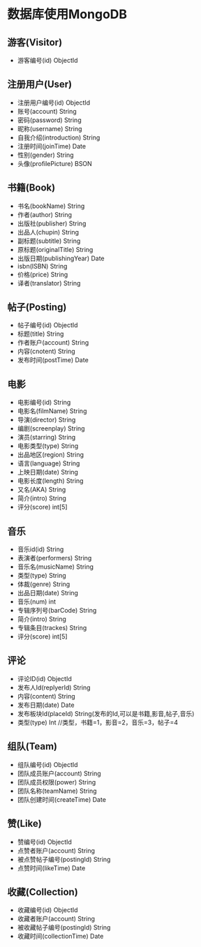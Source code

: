 # 数据库使用MongoDB

## 游客(Visitor)

* 游客编号(id)               ObjectId


## 注册用户(User)

* 注册用户编号(id)           ObjectId
* 账号(account)              String
* 密码(password)             String
* 昵称(username)             String
* 自我介绍(introduction)     String
* 注册时间(joinTime)         Date
* 性别(gender) 				 String
* 头像(profilePicture)       BSON


##   书籍(Book)

* 书名(bookName)             String
* 作者(author)               String
* 出版社(publisher)          String
* 出品人(chupin)             String
* 副标题(subtitle)           String
* 原标题(originalTitle)      String
* 出版日期(publishingYear)   Date
* isbn(ISBN)                 String
* 价格(price)                String
* 译者(translator)           String


## 帖子(Posting)

* 帖子编号(id)               ObjectId
* 标题(title)                String
* 作者账户(account)          String
* 内容(cnotent)              String
* 发布时间(postTime)         Date


## 电影

* 电影编号(id)               String    
* 电影名(filmName)           String    
* 导演(director)             String  
* 编剧(screenplay)           String
* 演员(starring)             String
* 电影类型(type)             String
* 出品地区(region)           String
* 语言(language)             String
* 上映日期(date)             String
* 电影长度(length)           String
* 又名(AKA)                  String
* 简介(intro)                String
* 评分(score)                int[5]


## 音乐

* 音乐id(id)                 String
* 表演者(performers)         String
* 音乐名(musicName)          String
* 类型(type)                 String
* 体裁(genre)                String
* 出品日期(date)             String
* 音乐(num)                  int
* 专辑序列号(barCode)        String
* 简介(intro)                String
* 专辑条目(trackes)          String
* 评分(score)                int[5]


## 评论

* 评论ID(id)                 ObjectId
* 发布人Id(replyerId)        String
* 内容(content)              String
* 发布日期(date)             Date
* 发布板块Id(placeId)        String(发布的Id,可以是书籍,影音,帖子,音乐)
* 类型(type)                    Int //类型，书籍=1，影音=2，音乐=3，帖子=4


## 组队(Team)

* 组队编号(id) 	             ObjectId
* 团队成员账户(account)      String
* 团队成员权限(power)        String
* 团队名称(teamName)         String
* 团队创建时间(createTime)   Date


## 赞(Like)

* 赞编号(id) 				 ObjectId
* 点赞者账户(account) 		 String
* 被点赞帖子编号(postingId)  String
* 点赞时间(likeTime) 		 Date


## 收藏(Collection)

* 收藏编号(id)               ObjectId
* 收藏者账户(account)        String
* 被收藏帖子编号(postingId)  String 
* 收藏时间(collectionTime)   Date
